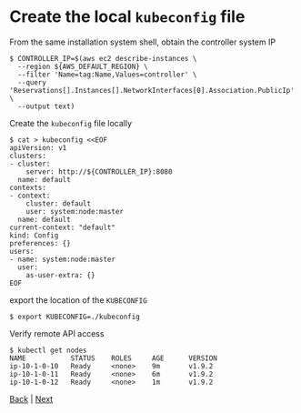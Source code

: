 # Create the local ```kubeconfig``` file


From the same installation system shell, obtain the controller system IP
```
$ CONTROLLER_IP=$(aws ec2 describe-instances \
  --region ${AWS_DEFAULT_REGION} \
  --filter 'Name=tag:Name,Values=controller' \
  --query 'Reservations[].Instances[].NetworkInterfaces[0].Association.PublicIp' \
  --output text)
```

Create the ```kubeconfig``` file locally
```
$ cat > kubeconfig <<EOF
apiVersion: v1
clusters:
- cluster:
    server: http://${CONTROLLER_IP}:8080
  name: default
contexts:
- context:
    cluster: default
    user: system:node:master
  name: default
current-context: "default"
kind: Config
preferences: {}
users:
- name: system:node:master
  user:
    as-user-extra: {}
EOF
```

export the location of the ```KUBECONFIG```
```
$ export KUBECONFIG=./kubeconfig
```

Verify remote API access
```
$ kubectl get nodes
NAME           STATUS    ROLES     AGE      VERSION
ip-10-1-0-10   Ready     <none>    9m       v1.9.2
ip-10-1-0-11   Ready     <none>    6m       v1.9.2
ip-10-1-0-12   Ready     <none>    1m       v1.9.2
```

[Back](/README.md#build-the-cluster) | [Next](deploy-kube-dns.md)
